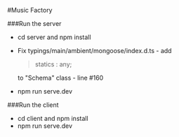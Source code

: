 #Music Factory

###Run the server

- cd server and npm install
- Fix typings/main/ambient/mongoose/index.d.ts - add 

    > statics : any;

  to "Schema" class - line #160
- npm run serve.dev

###Run the client
- cd client and npm install
- npm run serve.dev

